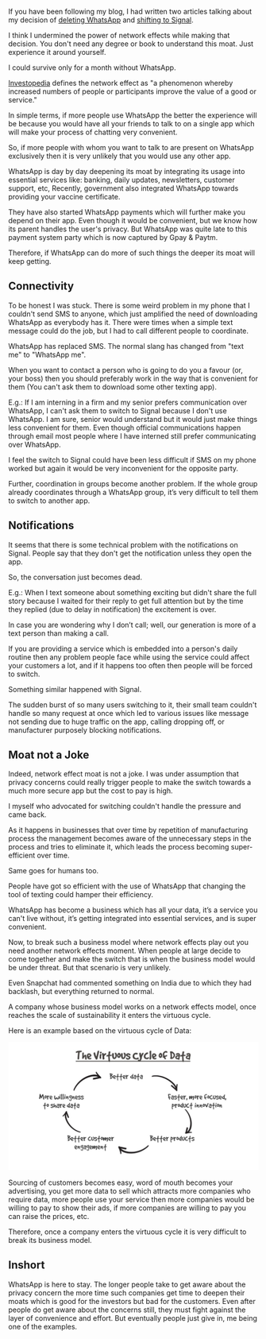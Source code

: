 If you have been following my blog, I had written two articles talking about my decision of [deleting WhatsApp](http://arjunbadola.blog/Why-Signal-Over-WhatsApp/) and [shifting to Signal](http://arjunbadola.blog/Non-Conformist/).

I think I undermined the power of network effects while making that decision. You don't need any degree or book to understand this moat. Just experience it around yourself.

I could survive only for a month without WhatsApp.

[Investopedia](https://www.investopedia.com/terms/n/network-effect.asp) defines the network effect as "a phenomenon whereby increased numbers of people or participants improve the value of a good or service."

In simple terms, if more people use WhatsApp the better the experience will be because you would have all your friends to talk to on a single app which will make your process of chatting very convenient. 

So, if more people with whom you want to talk to are present on WhatsApp exclusively then it is very unlikely that you would use any other app.

WhatsApp is day by day deepening its moat by integrating its usage into essential services like: banking, daily updates, newsletters, customer support, etc, Recently, government also integrated WhatsApp towards providing your vaccine certificate.

They have also started WhatsApp payments which will further make you depend on their app. Even though it would be convenient, but we know how its parent handles the user's privacy. But WhatsApp was quite late to this payment system party which is now captured by Gpay & Paytm.

Therefore, if WhatsApp can do more of such things the deeper its moat will keep getting.

## Connectivity

To be honest I was stuck. There is some weird problem in my phone that I couldn't send SMS to anyone, which just amplified the need of downloading WhatsApp as everybody has it. There were times when a simple text message could do the job, but I had to call different people to coordinate.

WhatsApp has replaced SMS. The normal slang has changed from "text me" to "WhatsApp me".

When you want to contact a person who is going to do you a favour (or, your boss) then you should preferably work in the way that is convenient for them (You can't ask them to download some other texting app).

E.g.: If I am interning in a firm and my senior prefers communication over WhatsApp, I can't ask them to switch to Signal because I don't use WhatsApp. I am sure, senior would understand but it would just make things less convenient for them. Even though official communications happen through email most people where I have interned still prefer communicating over WhatsApp.

I feel the switch to Signal could have been less difficult if SMS on my phone worked but again it would be very inconvenient for the opposite party.

Further, coordination in groups become another problem. If the whole group already coordinates through a WhatsApp group, it’s very difficult to tell them to switch to another app.

## Notifications

It seems that there is some technical problem with the notifications on Signal. People say that they don't get the notification unless they open the app.

So, the conversation just becomes dead.

E.g.: When I text someone about something exciting but didn't share the full story because I waited for their reply to get full attention but by the time they replied (due to delay in notification) the excitement is over.

In case you are wondering why I don’t call; well, our generation is more of a text person than making a call.

If you are providing a service which is embedded into a person's daily routine then any problem people face while using the service could affect your customers a lot, and if it happens too often then people will be forced to switch.

Something similar happened with Signal. 

The sudden burst of so many users switching to it, their small team couldn't handle so many request at once which led to various issues like message not sending due to huge traffic on the app, calling dropping off, or manufacturer purposely blocking notifications.

## Moat not a Joke

Indeed, network effect moat is not a joke. I was under assumption that privacy concerns could really trigger people to make the switch towards a much more secure app but the cost to pay is high.

I myself who advocated for switching couldn't handle the pressure and came back.

As it happens in businesses that over time by repetition of manufacturing process the management becomes aware of the unnecessary steps in the process and tries to eliminate it, which leads the process becoming super-efficient over time.

Same goes for humans too.

People have got so efficient with the use of WhatsApp that changing the tool of texting could hamper their efficiency.

WhatsApp has become a business which has all your data, it’s a service you can't live without, it’s getting integrated into essential services, and is super convenient.

Now, to break such a business model where network effects play out you need another network effects moment. When people at large decide to come together and make the switch that is when the business model would be under threat. But that scenario is very unlikely.

Even Snapchat had commented something on India due to which they had backlash, but everything returned to normal.

A company whose business model works on a network effects model, once reaches the scale of sustainability it enters the virtuous cycle.

Here is an example based on the virtuous cycle of Data:

[![data cycle](/assets/datacycle.jpg)](https://venturebeat.com/2018/08/19/how-to-create-a-virtuous-cycle-of-data-with-your-customers/)

Sourcing of customers becomes easy, word of mouth becomes your advertising, you get more data to sell which attracts more companies who require data, more people use your service then more companies would be willing to pay to show their ads, if more companies are willing to pay you can raise the prices, etc.

Therefore, once a company enters the virtuous cycle it is very difficult to break its business model.

## Inshort

WhatsApp is here to stay. The longer people take to get aware about the privacy concern the more time such companies get time to deepen their moats which is good for the investors but bad for the customers. Even after people do get aware about the concerns still, they must fight against the layer of convenience and effort. But eventually people just give in, me being one of the examples.
